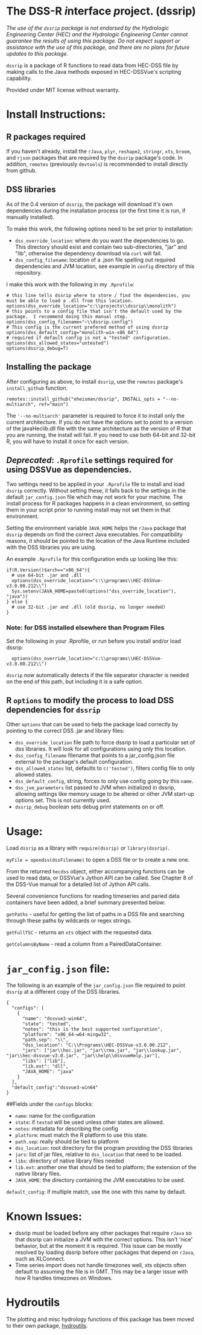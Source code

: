 The DSS-R *i*nterface *p*roject. (dssrip)
=========================================

*The use of the `dssrip` package is not endorsed by the Hydrologic Engineering Center (HEC) and the Hydrologic Engineering Center cannot guarantee the results of using this package.  Do not expect support or assistance with the use of this package, and there are no plans for future updates to this package.*


`dssrip` is a package of R functions to read data from HEC-DSS file by making calls to the Java methods exposed in HEC-DSSVue's scripting capability.

Provided under MIT license without warranty. 

# Install Instructions:

## R packages required
If you haven't already, install the `rJava`, `plyr`, `reshape2`, `stringr`, `xts`, `broom`, and `rjson` packages that are required by the `dssrip` package's code.  In addition, `remotes` (previously `devtools`) is recommended to install directly from github.

## DSS libraries
As of the 0.4 version of `dssrip`, the package will download it's own dependencies during the installation process (or the first time it is run, if manually installed).  

To make this work, the following options need to be set prior to installation:
- `dss_override_location`: where do you want the dependencies to go.  This directory should exist and contain two sub-directories, "jar" and "lib", otherwise the dependency download via `curl` will fail.
- `dss_config_filename`: location of a .json file spelling out required dependencies and JVM location, see example in `config` directory of this repository.

I make this work with the following in my `.Rprofile`:
```
# this line tells dssrip where to store / find the dependencies, you must be able to load a .dll from this location.
options(dss_override_location="c:\\projects\\dssrip\\monolith")
# this points to a config file that isn't the default used by the package.  I recommend doing this manual step.
options(dss_config_filename="~\\dssrip.config")
# This config is the current prefered method of using dssrip
options(dss_default_config="monolith-win-x86_64")
# required if default config is not a "tested" configuration.
options(dss_allowed_states="untested") 
options(dssrip_debug=T)
```

## Installing the package
After configuring as above, to install `dssrip`, use the `remotes` package's `install_github` function.
```
remotes::install_github("eheisman/dssrip", INSTALL_opts = "--no-multiarch", ref="main")
```

The ```'--no-multiarch'``` parameter is required to force it to install only the current architecture.  If you do not have the options set to point to a version of the javaHeclib.dll file with the same architecture as the version of R that you are running, the install will fail.  If you need to use both 64-bit and 32-bit R, you will have to install it once for each version.


## *Deprecated*: `.Rprofile` settings required for using DSSVue as dependencies.
Two settings need to be applied in your `.Rprofile` file to install and load `dssrip` correctly.  Without setting these, it falls back to the settings in the default `jar_config.json` file which may not work for your machine.  The install process for R packages happens in a clean environment, so setting them in your script prior to running install may not set them in that environment.

Setting the environment variable `JAVA_HOME` helps the `rJava` package that `dssrip` depends on find the correct Java executables.  For compatibility reasons, it should be pointed to the location of the Java Runtime included with the DSS libraries you are using.

An example `.Rprofile` for this configuration ends up looking like this:
```
if(R.Version()$arch=="x86_64"){
  # use 64-bit .jar and .dll
  options(dss_override_location="c:\\programs\\HEC-DSSVue-v3.0.00.212\\")
  Sys.setenv(JAVA_HOME=paste0(options("dss_override_location"), "java"))
} else {
  # use 32-bit .jar and .dll (old dssrip, no longer needed)
}
```

### Note: for DSS installed elsewhere than Program Files
Set the following in your .Rprofile, or run before you install and/or load dssrip:
```
  options(dss_override_location="c:\\programs\\HEC-DSSVue-v3.0.00.212\\")
```
`dssrip` now automatically detects if the file separator character is needed on the end of this path, but including it is a safe option.

## R `options` to modify the process to load DSS dependencies for `dssrip`
Other `options` that can be used to help the package load correctly by pointing to the correct DSS .jar and library files:

- `dss_override_location` file path to force dssrip to load a particular set of dss libraries.  It will look for all configurations using only this location.
- `dss_config_filename` filename that points to a jar_config.json file external to the package's default configuration.
- `dss_allowed_states` list, defaults to `c('tested')`, filters config file to only allowed states.
- `dss_default_config`, string, forces to only use config going by this `name`.
- `dss_jvm_parameters` list passed to JVM when initialized in dssrip, allowing settings like memory usage to be altered or other JVM start-up options set.  This is not currently used.
- `dssrip_debug` boolean sets debug print statements on or off.

# Usage:
Load ```dssrip``` as a library with `require(dssrip)` or `library(dssrip)`.

`myFile = opendss(dssFilename)` to open a DSS file or to create a new one.  

From the returned `hecdss` object, either accompanying functions can be used to read data, or DSSVue's Jython API can be called.  See Chapter 8 of the DSS-Vue manual for a detailed list of Jython API calls.

Several convenience functions for reading timeseries and paried data containers have been added, a brief summary presented below:

`getPaths` - useful for getting the list of paths in a DSS file and searching through these paths by wildcards or regex strings.

`getFullTSC` - returns an `xts` object with the requested data.

`getColumnsByName` - read a column from a PairedDataContainer.


# `jar_config.json` file:
The following is an example of the `jar_config.json` file required to point `dssrip` at a different copy of the DSS libraries.
```
{
  "configs": [
    {
      "name": "dssvue3-win64",
      "state": "tested",
      "notes": "this is the best supported configuration",
      "platform": "x86_64-w64-mingw32",
      "path.sep": "\\",
      "dss_location": "C:\\Programs\\HEC-DSSVue-v3.0.00.212",
      "jars": ["jar\\hec.jar", "jar\\rma.jar", "jar\\lookup.jar", "jar\\hec-dssvue-v3.0.jar", "jar\\help\\dssvueHelp.jar"],
      "libs": ["lib"],
      "lib.ext": "dll",
      "JAVA_HOME": "java"
    }
  ],
  "default_config":"dssvue3-win64"
}
```

##Fields under the `configs` blocks:
- `name`: name for the configuration
- `state`: if `tested` will be used unless other states are allowed.
- `notes`: metadata for describing the config
- `platform`: must match the R platform to use this state.
- `path.sep`: really should be tied to platform
- `dss_location`: root directory for the program providing the DSS libraries
- `jars`: list of jar files, relative to `dss_location` that need to be loaded.
- `libs`: directory of native library files needed
- `lib.ext`: another one that should be tied to platform; the extension of the native library files.
- `JAVA_HOME`: the directory containing the JVM executables to be used.

`default_config`: if multiple match, use the one with this name by default.

# Known Issues:
- dssrip must be loaded before any other packages that require ```rJava``` so that dssrip can initialize a JVM with the correct options.  This isn't 'nice' behavior, but at the moment it is required.  This issue can be mostly resolved by loading dssrip before other packages that depend on ```rJava```, such as XLConnect. 
- Time series import does not handle timezones well, xts objects often default to assuming the file is in GMT.  This may be a larger issue with how R handles timezones on Windows.

# Hydroutils
The plotting and misc hydrology functions of this package has been moved to their own package, [hydroutils](http://github.com/eheisman/hydroutils).
